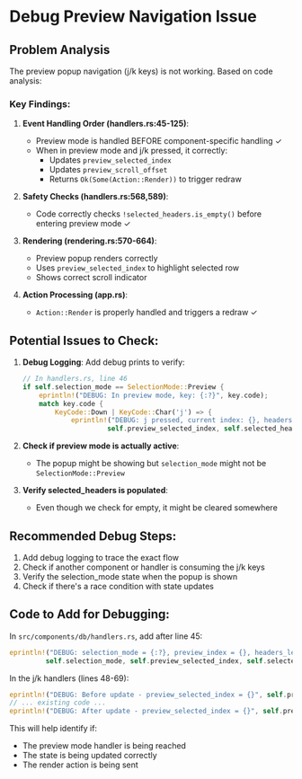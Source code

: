 # Debug Preview Navigation Issue

## Problem Analysis

The preview popup navigation (j/k keys) is not working. Based on code analysis:

### Key Findings:

1. **Event Handling Order (handlers.rs:45-125)**:
   - Preview mode is handled BEFORE component-specific handling ✓
   - When in preview mode and j/k pressed, it correctly:
     - Updates `preview_selected_index`
     - Updates `preview_scroll_offset` 
     - Returns `Ok(Some(Action::Render))` to trigger redraw

2. **Safety Checks (handlers.rs:568,589)**:
   - Code correctly checks `!selected_headers.is_empty()` before entering preview mode ✓

3. **Rendering (rendering.rs:570-664)**:
   - Preview popup renders correctly
   - Uses `preview_selected_index` to highlight selected row
   - Shows correct scroll indicator

4. **Action Processing (app.rs)**:
   - `Action::Render` is properly handled and triggers a redraw ✓

## Potential Issues to Check:

1. **Debug Logging**: Add debug prints to verify:
   ```rust
   // In handlers.rs, line 46
   if self.selection_mode == SelectionMode::Preview {
       eprintln!("DEBUG: In preview mode, key: {:?}", key.code);
       match key.code {
           KeyCode::Down | KeyCode::Char('j') => {
               eprintln!("DEBUG: j pressed, current index: {}, headers len: {}", 
                        self.preview_selected_index, self.selected_headers.len());
   ```

2. **Check if preview mode is actually active**:
   - The popup might be showing but `selection_mode` might not be `SelectionMode::Preview`

3. **Verify selected_headers is populated**:
   - Even though we check for empty, it might be cleared somewhere

## Recommended Debug Steps:

1. Add debug logging to trace the exact flow
2. Check if another component or handler is consuming the j/k keys
3. Verify the selection_mode state when the popup is shown
4. Check if there's a race condition with state updates

## Code to Add for Debugging:

In `src/components/db/handlers.rs`, add after line 45:
```rust
eprintln!("DEBUG: selection_mode = {:?}, preview_index = {}, headers_len = {}", 
         self.selection_mode, self.preview_selected_index, self.selected_headers.len());
```

In the j/k handlers (lines 48-69):
```rust
eprintln!("DEBUG: Before update - preview_selected_index = {}", self.preview_selected_index);
// ... existing code ...
eprintln!("DEBUG: After update - preview_selected_index = {}", self.preview_selected_index);
```

This will help identify if:
- The preview mode handler is being reached
- The state is being updated correctly
- The render action is being sent